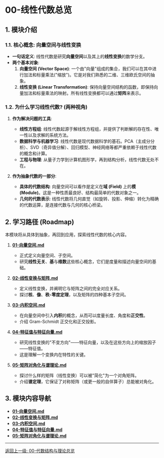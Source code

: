 # 00-线性代数总览

## 1. 模块介绍

### 1.1. 核心概念: 向量空间与线性变换

- **一句话定义**: 线性代数是研究**向量空间**以及其上的**线性变换**的数学分支。
- **两个基本对象**:
    1. **向量空间 (Vector Space)**: 一个由"向量"组成的集合，我们可以在其中进行加法和标量乘法("缩放")。它是对我们熟悉的二维、三维欧氏空间的抽象。
    2. **线性变换 (Linear Transformation)**: 保持向量空间结构的函数，即保持向量加法和标量乘法的映射。所有线性变换都可以通过**矩阵**来表示。

### 1.2. 为什么学习线性代数? (两种视角)

1. **作为解决问题的工具**:
    - **线性方程组**: 线性代数起源于解线性方程组，并提供了判断解的存在性、唯一性以及求解的系统方法。
    - **数据科学与机器学习**: 线性代数是现代数据科学的基石。PCA（主成分分析）、SVD（奇异值分解）、回归模型、神经网络等都严重依赖于线性代数的概念和计算。
    - **工程与物理**: 从量子力学到计算机图形学，再到结构分析，线性代数无处不在。

2. **作为抽象代数的一部分**:
    - **具体的代数结构**: 向量空间可以看作是定义在**域 (Field)** 上的**模 (Module)**。这是一种性质最良好、结构最简单的代数对象之一。
    - **几何的代数表示**: 线性代数将几何直觉（如旋转、投影、伸缩）转化为精确的代数运算，是连接代数与几何的核心桥梁。

## 2. 学习路径 (Roadmap)

本模块将从具体到抽象，再回到应用，探索线性代数的核心内容。

1. **[01-向量空间.md](./01-向量空间.md)**
    - 正式定义向量空间、子空间。
    - 研究**线性无关**、**基**与**维数**这些核心概念，它们是度量和描述向量空间的基础。

2. **[02-线性变换与矩阵.md](./02-线性变换与矩阵.md)**
    - 定义线性变换，并阐明它与矩阵之间的完全对应关系。
    - 探讨**核**、**像**、**秩-零度定理**，以及矩阵的四种基本子空间。

3. **[03-内积空间.md](./03-内积空间.md)**
    - 在向量空间中引入**内积**的概念，从而可以度量长度、角度和**正交性**。
    - 介绍 Gram-Schmidt 正交化和正交投影。

4. **[04-特征值与特征向量.md](./04-特征值与特征向量.md)**
    - 研究线性变换的"不变方向"——特征向量，以及在这些方向上的缩放因子——特征值。
    - 这是理解一个变换内在特性的关键。

5. **[05-矩阵对角化与谱理论.md](./05-矩阵对角化与谱理论.md)**
    - 探讨什么样的矩阵（线性变换）可以被"简化"为一个对角矩阵。
    - 介绍**谱定理**，它保证了对称矩阵（或更一般的自伴算子）总能被对角化。

## 3. 模块内容导航

- **[01-向量空间.md](./01-向量空间.md)**
- **[02-线性变换与矩阵.md](./02-线性变换与矩阵.md)**
- **[03-内积空间.md](./03-内积空间.md)**
- **[04-特征值与特征向量.md](./04-特征值与特征向量.md)**
- **[05-矩阵对角化与谱理论.md](./05-矩阵对角化与谱理论.md)**

---
[返回上一级: 00-代数结构与理论总览](../00-代数结构与理论总览.md) 